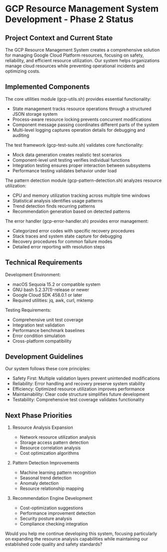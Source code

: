 # GCP Resource Management System Development - Phase 2 Status

## Project Context and Current State

The GCP Resource Management System creates a comprehensive solution for managing Google Cloud Platform resources, focusing on safety, reliability, and efficient resource utilization. Our system helps organizations manage cloud resources while preventing operational incidents and optimizing costs.

## Implemented Components 

The core utilities module (gcp-utils.sh) provides essential functionality:
- State management tracks resource operations through a structured JSON storage system
- Process-aware resource locking prevents concurrent modifications 
- Component message passing coordinates different parts of the system
- Multi-level logging captures operation details for debugging and auditing

The test framework (gcp-test-suite.sh) validates core functionality:
- Mock data generation creates realistic test scenarios
- Component-level unit testing verifies individual functions
- Integration testing ensures proper interaction between subsystems
- Performance testing validates behavior under load

The pattern detection module (gcp-pattern-detection.sh) analyzes resource utilization:
- CPU and memory utilization tracking across multiple time windows
- Statistical analysis identifies usage patterns
- Trend detection finds recurring patterns
- Recommendation generation based on detected patterns

The error handler (gcp-error-handler.sh) provides error management:
- Categorized error codes with specific recovery procedures 
- Stack traces and system state capture for debugging
- Recovery procedures for common failure modes
- Detailed error reporting with resolution steps

## Technical Requirements

Development Environment:
- macOS Sequoia 15.2 or compatible system
- GNU bash 5.2.37(1)-release or newer 
- Google Cloud SDK 458.0.1 or later
- Required utilities: jq, awk, curl, mktemp

Testing Requirements:
- Comprehensive unit test coverage
- Integration test validation
- Performance benchmark baselines
- Error condition simulation
- Cross-platform compatibility

## Development Guidelines

Our system follows these core principles:
- Safety First: Multiple validation layers prevent unintended modifications
- Reliability: Error handling and recovery preserve system stability  
- Efficiency: Optimized resource utilization improves performance
- Maintainability: Clear code structure simplifies future development
- Testability: Comprehensive test coverage validates functionality

## Next Phase Priorities

1. Resource Analysis Expansion
   - Network resource utilization analysis
   - Storage access pattern detection
   - Resource correlation analysis
   - Cost optimization algorithms

2. Pattern Detection Improvements  
   - Machine learning pattern recognition
   - Seasonal trend detection
   - Anomaly detection
   - Resource relationship mapping

3. Recommendation Engine Development
   - Cost-optimization suggestions
   - Performance improvement detection
   - Security posture analysis
   - Compliance checking integration

Would you help me continue developing this system, focusing particularly on expanding the resource analysis capabilities while maintaining our established code quality and safety standards?
